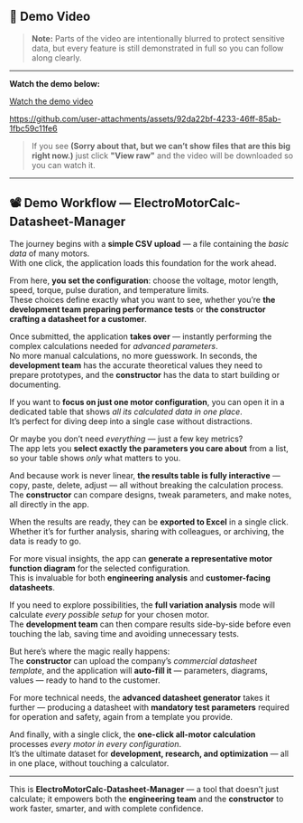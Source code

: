 ## 🎥 Demo Video

> **Note:** Parts of the video are intentionally blurred to protect sensitive data, but every feature is still demonstrated in full so you can follow along clearly.
---

**Watch the demo below:**

[Watch the demo video](./Demo_Video.mp4)

https://github.com/user-attachments/assets/92da22bf-4233-46ff-85ab-1fbc59c11fe6



> If you see **(Sorry about that, but we can’t show files that are this big right now.)** just click **"View raw"** and the video will be downloaded so you can watch it.

---

## 📽 Demo Workflow — ElectroMotorCalc-Datasheet-Manager

The journey begins with a **simple CSV upload** — a file containing the *basic data* of many motors.  
With one click, the application loads this foundation for the work ahead.  

From here, **you set the configuration**: choose the voltage, motor length, speed, torque, pulse duration, and temperature limits.  
These choices define exactly what you want to see, whether you’re **the development team preparing performance tests** or **the constructor crafting a datasheet for a customer**.  

Once submitted, the application **takes over** — instantly performing the complex calculations needed for *advanced parameters*.  
No more manual calculations, no more guesswork. In seconds, the **development team** has the accurate theoretical values they need to prepare prototypes, and the **constructor** has the data to start building or documenting.  

If you want to **focus on just one motor configuration**, you can open it in a dedicated table that shows *all its calculated data in one place*.  
It’s perfect for diving deep into a single case without distractions.  

Or maybe you don’t need *everything* — just a few key metrics?  
The app lets you **select exactly the parameters you care about** from a list, so your table shows *only* what matters to you.  

And because work is never linear, **the results table is fully interactive** — copy, paste, delete, adjust — all without breaking the calculation process.  
The **constructor** can compare designs, tweak parameters, and make notes, all directly in the app.  

When the results are ready, they can be **exported to Excel** in a single click.  
Whether it’s for further analysis, sharing with colleagues, or archiving, the data is ready to go.  

For more visual insights, the app can **generate a representative motor function diagram** for the selected configuration.  
This is invaluable for both **engineering analysis** and **customer-facing datasheets**.  

If you need to explore possibilities, the **full variation analysis** mode will calculate *every possible setup* for your chosen motor.  
The **development team** can then compare results side-by-side before even touching the lab, saving time and avoiding unnecessary tests.  

But here’s where the magic really happens:  
The **constructor** can upload the company’s *commercial datasheet template*, and the application will **auto-fill it** — parameters, diagrams, values — ready to hand to the customer.  

For more technical needs, the **advanced datasheet generator** takes it further — producing a datasheet with **mandatory test parameters** required for operation and safety, again from a template you provide.  

And finally, with a single click, the **one-click all-motor calculation** processes *every motor in every configuration*.  
It’s the ultimate dataset for **development, research, and optimization** — all in one place, without touching a calculator.  

---

This is **ElectroMotorCalc-Datasheet-Manager** — a tool that doesn’t just calculate; it empowers both the **engineering team** and the **constructor** to work faster, smarter, and with complete confidence.
